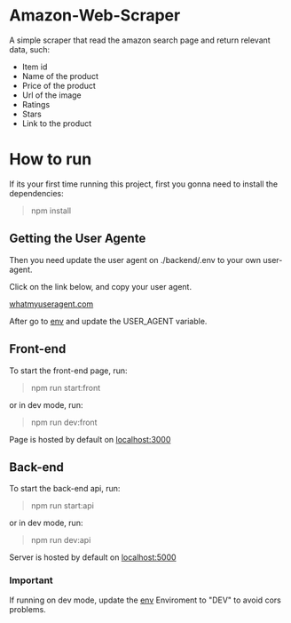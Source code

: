 # Amazon-Web-Scraper

A simple scraper that read the amazon search page and return relevant data, such:

- Item id
- Name of the product
- Price of the product
- Url of the image
- Ratings
- Stars
- Link to the product

# How to run

If its your first time running this project, first you gonna need to install the dependencies:

> npm install

## Getting the User Agente

Then you need update the user agent on ./backend/.env to your own user-agent.

Click on the link below, and copy your user agent.

<a href="https://whatmyuseragent.com" target="_blank">whatmyuseragent.com</a>

After go to [env](./backend/.env) and update the USER_AGENT variable.

## Front-end

To start the front-end page, run:

> npm run start:front

or in dev mode, run:

> npm run dev:front

Page is hosted by default on <a href="http://localhost:3000" target="_blank">localhost:3000</a>

## Back-end

To start the back-end api, run:

> npm run start:api

or in dev mode, run:

> npm run dev:api

Server is hosted by default on <a href="http://localhost:5000" target="_blank">localhost:5000</a>

### Important

If running on dev mode, update the [env](./backend/.env) Enviroment to "DEV" to avoid cors problems.
